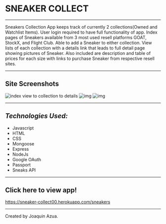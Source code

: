 # **SNEAKER COLLECT**
----------
Sneakers Collection App keeps track of currently 2 collections(Owned and Watchlist Items). User login required to have full functionality of app. Index pages of Sneakers available from 3 most used resell platforms GOAT, StockX, and Flight Club. Able to add a Sneaker to either collection. View lists of each collection with a details link that leads to full detail page showing pictures of Sneaker. Also included are description and table of prices for each size
with links to purchase Sneaker from respective resell sites.

----------
## **Site Screenshots** 
![index view to collection to details](https://i.imgur.com/HOTYrFw.png)
![img](https://i.imgur.com/dtct9Ld.png)
![img](https://i.imgur.com/3c769HC.png)

----------
## *Technologies Used:*
- Javascript
- HTML
- CSS
- Mongoose
- Express
- NodeJs
- Google OAuth
- Passport
- Sneaks API 

----------
##  **Click here to view app!**

https://sneaker-collect00.herokuapp.com/sneakers

---------
Created by Joaquin Azua.